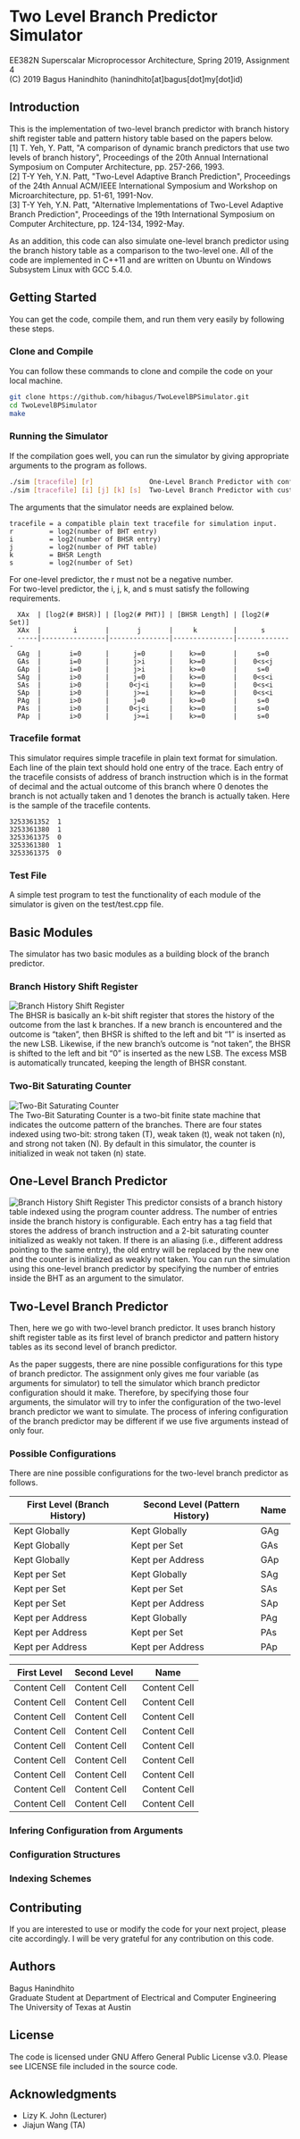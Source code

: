 # Two Level Branch Predictor Simulator  
EE382N Superscalar Microprocessor Architecture, Spring 2019, Assignment 4  
(C) 2019 Bagus Hanindhito (hanindhito[at]bagus[dot]my[dot]id)  

## Introduction
This is the implementation of two-level branch predictor with branch history shift register table and pattern history table based on the papers below.  
[1] T. Yeh, Y. Patt, "A comparison of dynamic branch predictors that use two levels of branch history", Proceedings of the 20th Annual International Symposium on Computer Architecture, pp. 257-266, 1993.  
[2] T-Y Yeh, Y.N. Patt, "Two-Level Adaptive Branch Prediction", Proceedings of the 24th Annual ACM/IEEE International Symposium and Workshop on Microarchitecture, pp. 51-61, 1991-Nov.  
[3] T-Y Yeh, Y.N. Patt, "Alternative Implementations of Two-Level Adaptive Branch Prediction", Proceedings of the 19th International Symposium on Computer Architecture, pp. 124-134, 1992-May.  

As an addition, this code can also simulate one-level branch predictor using the branch history table as a comparison to the two-level one. All of the code are implemented in C++11 and are written on Ubuntu on Windows Subsystem Linux with GCC 5.4.0.

## Getting Started
You can get the code, compile them, and run them very easily by following these steps.

### Clone and Compile
You can follow these commands to clone and compile the code on your local machine.
```bash
git clone https://github.com/hibagus/TwoLevelBPSimulator.git
cd TwoLevelBPSimulator
make
```

### Running the Simulator
If the compilation goes well, you can run the simulator by giving appropriate arguments to the program as follows.
```bash
./sim [tracefile] [r]              One-Level Branch Predictor with configurable number of BHT entrie(s).
./sim [tracefile] [i] [j] [k] [s]  Two-Level Branch Predictor with custom BHSR size and PHT size.
```

The arguments that the simulator needs are explained below.  
```
tracefile = a compatible plain text tracefile for simulation input.  
r         = log2(number of BHT entry)  
i         = log2(number of BHSR entry)  
j         = log2(number of PHT table)  
k         = BHSR Length  
s         = log2(number of Set)  
```
For one-level predictor, the r must not be a negative number.  
For two-level predictor, the i, j, k, and s must satisfy the following requirements.  
```
  XAx  | [log2(# BHSR)] | [log2(# PHT)] | [BHSR Length] | [log2(# Set)]  
  XAx  |        i       |       j       |     k         |      s         
  -----|----------------|---------------|---------------|--------------  
  GAg  |       i=0      |      j=0      |    k>=0       |     s=0        
  GAs  |       i=0      |      j>i      |    k>=0       |    0<s<j       
  GAp  |       i=0      |      j>i      |    k>=0       |     s=0        
  SAg  |       i>0      |      j=0      |    k>=0       |    0<s<i       
  SAs  |       i>0      |     0<j<i     |    k>=0       |    0<s<i       
  SAp  |       i>0      |      j>=i     |    k>=0       |    0<s<i       
  PAg  |       i>0      |      j=0      |    k>=0       |     s=0        
  PAs  |       i>0      |     0<j<i     |    k>=0       |     s=0        
  PAp  |       i>0      |      j>=i     |    k>=0       |     s=0        
```
  
### Tracefile format
This simulator requires simple tracefile in plain text format for simulation. Each line of the plain text should hold one entry of the trace. Each entry of the tracefile consists of address of branch instruction which is in the format of decimal and the actual outcome of this branch where 0 denotes the branch is not actually taken and 1 denotes the branch is actually taken. Here is the sample of the tracefile contents.
```
3253361352  1
3253361380  1
3253361375  0
3253361380  1
3253361375  0
```
### Test File
A simple test program to test the functionality of each module of the simulator is given on the test/test.cpp file.

## Basic Modules
The simulator has two basic modules as a building block of the branch predictor. 

### Branch History Shift Register
![Branch History Shift Register](img/bhsr.png)  
The BHSR is basically an k-bit shift register that stores the history of the outcome from the last k branches. If a new branch is encountered and the outcome is “taken”, then BHSR is shifted to the left and bit “1” is inserted as the new LSB. Likewise, if the new branch’s outcome is “not taken”, the BHSR is shifted to the left and bit “0” is inserted as the new LSB. The excess MSB is automatically truncated, keeping the length of BHSR constant.

### Two-Bit Saturating Counter
![Two-Bit Saturating Counter](img/saturatingcounter.png)  
The Two-Bit Saturating Counter is a two-bit finite state machine that indicates the outcome pattern of the branches. There are four states indexed using two-bit: strong taken (T), weak taken (t), weak not taken (n), and strong not taken (N). By default in this simulator, the counter is initialized in weak not taken  (n) state.

## One-Level Branch Predictor
![Branch History Shift Register](img/OneLevelBranchPredictor.png) 
This predictor consists of a branch history table indexed using the program counter address. The number of entries inside the branch history is configurable. Each entry has a tag field that stores the address of branch instruction and a 2-bit saturating counter initialized as weakly not taken. If there is an aliasing (i.e., different address pointing to the same entry), the old entry will be replaced by the new one and the counter is initialized as weakly not taken. You can run the simulation using this one-level branch predictor by specifying the number of entries inside the BHT as an argument to the simulator.

## Two-Level Branch Predictor
Then, here we go with two-level branch predictor. It uses branch history shift register table as its first level of branch predictor and pattern history tables as its second level of branch predictor.


As the paper suggests, there are nine possible configurations for this type of branch predictor. The assignment only gives me four variable (as arguments for simulator) to tell the simulator which branch predictor configuration should it make. Therefore, by specifying those four arguments, the simulator will try to infer the configuration of the two-level branch predictor we want to simulate. The process of infering configuration of the branch predictor may be different if we use five arguments instead of only four. 

### Possible Configurations
There are nine possible configurations for the two-level branch predictor as follows.  

| First Level (Branch History)	| Second Level (Pattern History) |	Name
| ----------------------------- | ------------------------------ | ------
| Kept Globally	                | Kept Globally	                 |  GAg
| Kept Globally	                | Kept per Set	                 |  GAs
| Kept Globally	                | Kept per Address	             |  GAp
| Kept per Set	                | Kept Globally	                 |  SAg
| Kept per Set	                | Kept per Set	                 |  SAs
| Kept per Set	                | Kept per Address	             |  SAp
| Kept per Address	            | Kept Globally	                 |  PAg
| Kept per Address	            | Kept per Set	                 |  PAs
| Kept per Address	            | Kept per Address	             |  PAp

|   First Level    |   Second Level    |     Name      |
| ---------------- | ---------------   | ------------- |
|   Content Cell   |   Content Cell    | Content Cell  |
|   Content Cell   |   Content Cell    | Content Cell  |
|   Content Cell   |   Content Cell    | Content Cell  |
|   Content Cell   |   Content Cell    | Content Cell  |
|   Content Cell   |   Content Cell    | Content Cell  |
|   Content Cell   |   Content Cell    | Content Cell  |
|   Content Cell   |   Content Cell    | Content Cell  |
|   Content Cell   |   Content Cell    | Content Cell  |
|   Content Cell   |   Content Cell    | Content Cell  |

### Infering Configuration from Arguments

### Configuration Structures

### Indexing Schemes

## Contributing
If you are interested to use or modify the code for your next project, please cite accordingly. I will be very grateful for any contribution on this code.

## Authors
Bagus Hanindhito  
Graduate Student at Department of Electrical and Computer Engineering  
The University of Texas at Austin  

## License
The code is licensed under GNU Affero General Public License v3.0. Please see LICENSE file included in the source code.

## Acknowledgments
* Lizy K. John (Lecturer)
* Jiajun Wang (TA)
